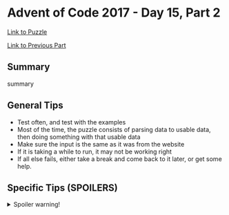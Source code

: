 # Advent of Code 2017 - Day 15, Part 2

[Link to Puzzle](https://adventofcode.com/2017/day/15#part2)

[Link to Previous Part](https://github.com/CodingAP/unofficial-aoc-syllabus/blob/main/years/2017/day15/part1.md)

## Summary
summary

## General Tips
- Test often, and test with the examples
- Most of the time, the puzzle consists of parsing data to usable data, then doing something with that usable data
- Make sure the input is the same as it was from the website
- If it is taking a while to run, it may not be working right
- If all else fails, either take a break and come back to it later, or get some help.

## Specific Tips (SPOILERS)
<details> <summary>Spoiler warning!</summary>

specific tips

</details>